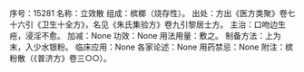 序号：15281
名称：立效散
组成：槟榔（烧存性）。
出处：方出《医方类聚》卷七十六引《卫生十全方》，名见《朱氏集验方》卷九引黎居士方。
主治：口吻边生疮，浸淫不愈。
加减：None
功效：None
用法用量：敷之。
制备方法：上为末，入少水银粉。
临床应用：None
各家论述：None
用药禁忌：None
附注：槟粉散（《普济方》卷三○○）。
